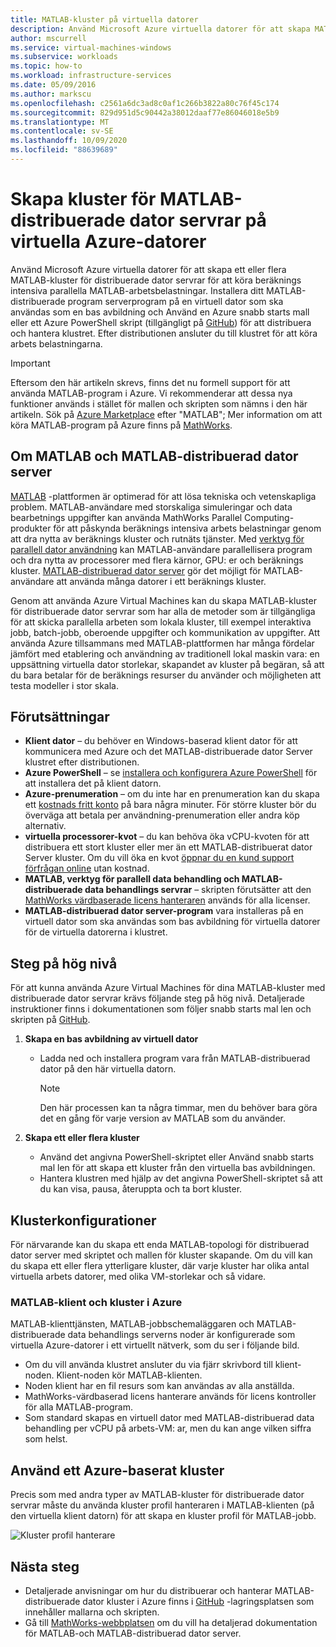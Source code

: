 ```yaml
---
title: MATLAB-kluster på virtuella datorer
description: Använd Microsoft Azure virtuella datorer för att skapa MATLAB-kluster för distribuerade dator servrar för att köra beräknings intensiva parallella MATLAB-arbetsbelastningar
author: mscurrell
ms.service: virtual-machines-windows
ms.subservice: workloads
ms.topic: how-to
ms.workload: infrastructure-services
ms.date: 05/09/2016
ms.author: markscu
ms.openlocfilehash: c2561a6dc3ad8c0af1c266b3822a80c76f45c174
ms.sourcegitcommit: 829d951d5c90442a38012daaf77e86046018e5b9
ms.translationtype: MT
ms.contentlocale: sv-SE
ms.lasthandoff: 10/09/2020
ms.locfileid: "88639689"
---
```

# <a name="create-matlab-distributed-computing-server-clusters-on-azure-vms"></a>Skapa kluster för MATLAB-distribuerade dator servrar på virtuella Azure-datorer
Använd Microsoft Azure virtuella datorer för att skapa ett eller flera MATLAB-kluster för distribuerade dator servrar för att köra beräknings intensiva parallella MATLAB-arbetsbelastningar. Installera ditt MATLAB-distribuerade program serverprogram på en virtuell dator som ska användas som en bas avbildning och Använd en Azure snabb starts mall eller ett Azure PowerShell skript (tillgängligt på [GitHub](https://github.com/Azure/azure-quickstart-templates/tree/master/matlab-cluster)) för att distribuera och hantera klustret. Efter distributionen ansluter du till klustret för att köra arbets belastningarna.

> [!IMPORTANT]
> Eftersom den här artikeln skrevs, finns det nu formell support för att använda MATLAB-program i Azure. Vi rekommenderar att dessa nya funktioner används i stället för mallen och skripten som nämns i den här artikeln. Sök på [Azure Marketplace](https://azuremarketplace.microsoft.com/) efter "MATLAB"; Mer information om att köra MATLAB-program på Azure finns på [MathWorks](https://www.mathworks.com/solutions/cloud.html#public-cloud).

## <a name="about-matlab-and-matlab-distributed-computing-server"></a>Om MATLAB och MATLAB-distribuerad dator server
[MATLAB](https://www.mathworks.com/products/matlab/) -plattformen är optimerad för att lösa tekniska och vetenskapliga problem. MATLAB-användare med storskaliga simuleringar och data bearbetnings uppgifter kan använda MathWorks Parallel Computing-produkter för att påskynda beräknings intensiva arbets belastningar genom att dra nytta av beräknings kluster och rutnäts tjänster. Med [verktyg för parallell dator användning](https://www.mathworks.com/products/parallel-computing/) kan MATLAB-användare parallellisera program och dra nytta av processorer med flera kärnor, GPU: er och beräknings kluster. [MATLAB-distribuerad dator server](https://www.mathworks.com/products/distriben/) gör det möjligt för MATLAB-användare att använda många datorer i ett beräknings kluster.

Genom att använda Azure Virtual Machines kan du skapa MATLAB-kluster för distribuerade dator servrar som har alla de metoder som är tillgängliga för att skicka parallella arbeten som lokala kluster, till exempel interaktiva jobb, batch-jobb, oberoende uppgifter och kommunikation av uppgifter. Att använda Azure tillsammans med MATLAB-plattformen har många fördelar jämfört med etablering och användning av traditionell lokal maskin vara: en uppsättning virtuella dator storlekar, skapandet av kluster på begäran, så att du bara betalar för de beräknings resurser du använder och möjligheten att testa modeller i stor skala.  

## <a name="prerequisites"></a>Förutsättningar
* **Klient dator** – du behöver en Windows-baserad klient dator för att kommunicera med Azure och det MATLAB-distribuerade dator Server klustret efter distributionen.
* **Azure PowerShell** – se [installera och konfigurera Azure PowerShell](/powershell/azure/) för att installera det på klient datorn.
* **Azure-prenumeration** – om du inte har en prenumeration kan du skapa ett [kostnads fritt konto](https://azure.microsoft.com/free/) på bara några minuter. För större kluster bör du överväga att betala per användning-prenumeration eller andra köp alternativ.
* **virtuella processorer-kvot** – du kan behöva öka vCPU-kvoten för att distribuera ett stort kluster eller mer än ett MATLAB-distribuerat dator Server kluster. Om du vill öka en kvot [öppnar du en kund support förfrågan online](https://azure.microsoft.com/blog/2014/06/04/azure-limits-quotas-increase-requests/) utan kostnad.
* **MATLAB, verktyg för parallell data behandling och MATLAB-distribuerade data behandlings servrar** – skripten förutsätter att den [MathWorks värdbaserade licens hanteraren](https://www.mathworks.com/help/install/license-management.html) används för alla licenser.  
* **MATLAB-distribuerad dator server-program** vara installeras på en virtuell dator som ska användas som bas avbildning för virtuella datorer för de virtuella datorerna i klustret.

## <a name="high-level-steps"></a>Steg på hög nivå
För att kunna använda Azure Virtual Machines för dina MATLAB-kluster med distribuerade dator servrar krävs följande steg på hög nivå. Detaljerade instruktioner finns i dokumentationen som följer snabb starts mal len och skripten på [GitHub](https://github.com/Azure/azure-quickstart-templates/tree/master/matlab-cluster).

1. **Skapa en bas avbildning av virtuell dator**  

   * Ladda ned och installera program vara från MATLAB-distribuerad dator på den här virtuella datorn.

     > [!NOTE]
     > Den här processen kan ta några timmar, men du behöver bara göra det en gång för varje version av MATLAB som du använder.   
     >
     >
2. **Skapa ett eller flera kluster**  

   * Använd det angivna PowerShell-skriptet eller Använd snabb starts mal len för att skapa ett kluster från den virtuella bas avbildningen.   
   * Hantera klustren med hjälp av det angivna PowerShell-skriptet så att du kan visa, pausa, återuppta och ta bort kluster.

## <a name="cluster-configurations"></a>Klusterkonfigurationer
För närvarande kan du skapa ett enda MATLAB-topologi för distribuerad dator server med skriptet och mallen för kluster skapande. Om du vill kan du skapa ett eller flera ytterligare kluster, där varje kluster har olika antal virtuella arbets datorer, med olika VM-storlekar och så vidare.

### <a name="matlab-client-and-cluster-in-azure"></a>MATLAB-klient och kluster i Azure
MATLAB-klienttjänsten, MATLAB-jobbschemaläggaren och MATLAB-distribuerade data behandlings serverns noder är konfigurerade som virtuella Azure-datorer i ett virtuellt nätverk, som du ser i följande bild.


* Om du vill använda klustret ansluter du via fjärr skrivbord till klient-noden. Klient-noden kör MATLAB-klienten.
* Noden klient har en fil resurs som kan användas av alla anställda.
* MathWorks-värdbaserad licens hanterare används för licens kontroller för alla MATLAB-program.
* Som standard skapas en virtuell dator med MATLAB-distribuerad data behandling per vCPU på arbets-VM: ar, men du kan ange vilken siffra som helst.

## <a name="use-an-azure-based-cluster"></a>Använd ett Azure-baserat kluster
Precis som med andra typer av MATLAB-kluster för distribuerade dator servrar måste du använda kluster profil hanteraren i MATLAB-klienten (på den virtuella klient datorn) för att skapa en kluster profil för MATLAB-jobb.

![Kluster profil hanterare](./media/matlab-mdcs-cluster/cluster_profile_manager.png)

## <a name="next-steps"></a>Nästa steg
* Detaljerade anvisningar om hur du distribuerar och hanterar MATLAB-distribuerade dator kluster i Azure finns i [GitHub](https://github.com/Azure/azure-quickstart-templates/tree/master/matlab-cluster) -lagringsplatsen som innehåller mallarna och skripten.
* Gå till [MathWorks-webbplatsen](https://www.mathworks.com/) om du vill ha detaljerad dokumentation för MATLAB-och MATLAB-distribuerad dator server.
